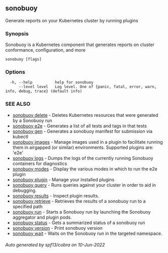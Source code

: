 ## sonobuoy

Generate reports on your Kubernetes cluster by running plugins

### Synopsis

Sonobuoy is a Kubernetes component that generates reports on cluster conformance, configuration, and more

```
sonobuoy [flags]
```

### Options

```
  -h, --help          help for sonobuoy
      --level level   Log level. One of {panic, fatal, error, warn, info, debug, trace} (default info)
```

### SEE ALSO

* [sonobuoy delete](sonobuoy_delete.md)	 - Deletes Kubernetes resources that were generated by a Sonobuoy run
* [sonobuoy e2e](sonobuoy_e2e.md)	 - Generates a list of all tests and tags in that tests
* [sonobuoy gen](sonobuoy_gen.md)	 - Generates a sonobuoy manifest for submission via kubectl
* [sonobuoy images](sonobuoy_images.md)	 - Manage images used in a plugin to facilitate running them in airgapped (or similar) environments. Supported plugins are: 'e2e'
* [sonobuoy logs](sonobuoy_logs.md)	 - Dumps the logs of the currently running Sonobuoy containers for diagnostics
* [sonobuoy modes](sonobuoy_modes.md)	 - Display the various modes in which to run the e2e plugin
* [sonobuoy plugin](sonobuoy_plugin.md)	 - Manage your installed plugins
* [sonobuoy query](sonobuoy_query.md)	 - Runs queries against your cluster in order to aid in debugging.
* [sonobuoy results](sonobuoy_results.md)	 - Inspect plugin results.
* [sonobuoy retrieve](sonobuoy_retrieve.md)	 - Retrieves the results of a sonobuoy run to a specified path
* [sonobuoy run](sonobuoy_run.md)	 - Starts a Sonobuoy run by launching the Sonobuoy aggregator and plugin pods.
* [sonobuoy status](sonobuoy_status.md)	 - Gets a summarized status of a sonobuoy run
* [sonobuoy version](sonobuoy_version.md)	 - Print sonobuoy version
* [sonobuoy wait](sonobuoy_wait.md)	 - Waits on the Sonobuoy run in the targeted namespace.

###### Auto generated by spf13/cobra on 10-Jun-2022
